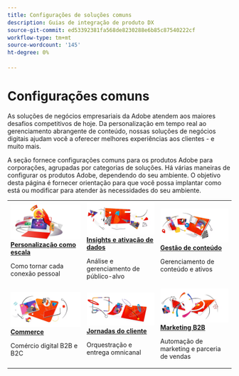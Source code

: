 ```yaml
---
title: Configurações de soluções comuns
description: Guias de integração de produto DX
source-git-commit: ed53392381fa568de8230288e6b85c87540222cf
workflow-type: tm+mt
source-wordcount: '145'
ht-degree: 0%

---
```



# Configurações comuns

As soluções de negócios empresariais da Adobe atendem aos maiores desafios competitivos de hoje. Da personalização em tempo real ao gerenciamento abrangente de conteúdo, nossas soluções de negócios digitais ajudam você a oferecer melhores experiências aos clientes - e muito mais.

A seção fornece configurações comuns para os produtos Adobe para corporações, agrupadas por categorias de soluções.  Há várias maneiras de configurar os produtos Adobe, dependendo do seu ambiente.  O objetivo desta página é fornecer orientação para que você possa implantar como está ou modificar para atender às necessidades do seu ambiente.

<table>
<tr>
   <td>
      <a  href="./personalization.md"><img alt="Personalização em escala" src="./assets/personalization.png"/></a>
      <div><strong><a href="./personalization.md">Personalização como escala</a></strong></div>
      <p>
        Como tornar cada conexão pessoal
      </p>
   </td>
   <td>
      <a  href="./data-insights.md"><img alt="Insights e ativação de dados" src="./assets/data-insights.png"/></a>
      <div><strong><a href="./data-insights.md"> Insights e ativação de dados</a></strong></div>
      <p>
        Análise e gerenciamento de público-alvo
      </p>
   </td>  
   <td>
      <a  href="./content-management.md"><img alt="Gestão de conteúdo" src="./assets/content-management.png"/></a>
      <div><strong><a href="./content-management.md">Gestão de conteúdo</a></strong></div>
      <p>
        Gerenciamento de conteúdo e ativos
      </p>
   </td>
</tr>
<tr>
   <td>
      <a  href="./commerce.md"><img alt="comércio" src="./assets/commerce.png"/></a>
      <div><strong><a href="./commerce.md">Commerce</a></strong></div>
      <p>
        Comércio digital B2B e B2C
      </p>
   </td>
   <td>
      <a  href="./customer-journeys.md"><img alt="customer-jornada" src="./assets/customer-journeys.png"/></a>
      <div><strong><a href="./customer-journeys.md">Jornadas do cliente</a></strong></div>
      <p>
        Orquestração e entrega omnicanal
      </p> 
    </td>
    <td>
      <a  href="./b2b.md"><img alt="Marketing B2b" src="./assets/b2b.png"/></a>
      <div><strong><a href="./b2b.md">Marketing B2B</a></strong></div>
      <p>
        Automação de marketing e parceria de vendas
      </p>
    </td>
</tr>
</table>
